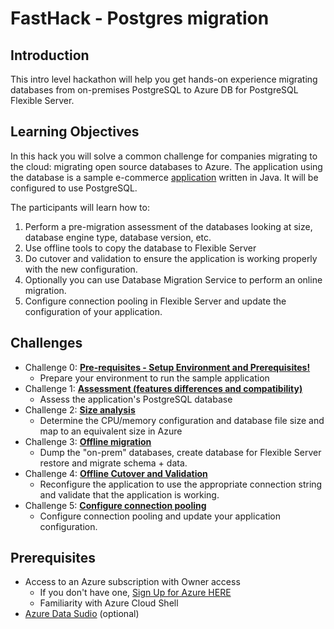 # FastHack - Postgres migration
## Introduction
This intro level hackathon will help you get hands-on experience migrating databases from on-premises PostgreSQL to Azure DB for PostgreSQL Flexible Server.

## Learning Objectives
In this hack you will solve a common challenge for companies migrating to the cloud: migrating open source databases to Azure. The application using the database is a sample e-commerce [application](https://github.com/pzinsta/pizzeria) written in Java. It will be configured to use PostgreSQL.

The participants will learn how to:

1. Perform a pre-migration assessment of the databases looking at size, database engine type, database version, etc.
1. Use offline tools to copy the database to Flexible Server
1. Do cutover and validation to ensure the application is working properly with the new configuration.
1. Optionally you can use Database Migration Service to perform an online migration.
1. Configure connection pooling in Flexible Server and update the configuration of your application. 

## Challenges
- Challenge 0: **[Pre-requisites - Setup Environment and Prerequisites!](Student/00-prereqs.md)**
   - Prepare your environment to run the sample application
- Challenge 1: **[Assessment (features differences and compatibility)](Student/01-assessment.md)**
   - Assess the application's PostgreSQL database
- Challenge 2: **[Size analysis](Student/02-size-analysis.md)**
   - Determine the CPU/memory configuration and database file size and map to an equivalent size in Azure
- Challenge 3: **[Offline migration](Student/03-offline-migration.md)**
   - Dump the "on-prem" databases, create database for Flexible Server restore and migrate schema + data.
- Challenge 4: **[Offline Cutover and Validation](Student/04-offline-cutover-validation.md)**
   - Reconfigure the application to use the appropriate connection string and validate that the application is working.
- Challenge 5: **[Configure connection pooling](Student/05-pooling.md)**
   - Configure connection pooling and update your application configuration.


## Prerequisites

- Access to an Azure subscription with Owner access
   - If you don't have one, [Sign Up for Azure HERE](https://azure.microsoft.com/en-us/free/)
   - Familiarity with Azure Cloud Shell
- [Azure Data Sudio](https://docs.microsoft.com/en-us/sql/azure-data-studio/download-azure-data-studio?view=sql-server-ver15) (optional)


